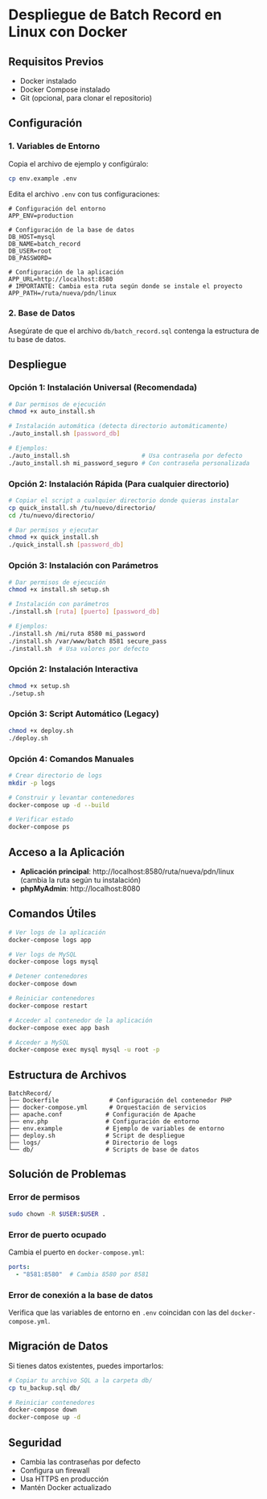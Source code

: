 # Despliegue de Batch Record en Linux con Docker

## Requisitos Previos

- Docker instalado
- Docker Compose instalado
- Git (opcional, para clonar el repositorio)

## Configuración

### 1. Variables de Entorno

Copia el archivo de ejemplo y configúralo:

```bash
cp env.example .env
```

Edita el archivo `.env` con tus configuraciones:

```env
# Configuración del entorno
APP_ENV=production

# Configuración de la base de datos
DB_HOST=mysql
DB_NAME=batch_record
DB_USER=root
DB_PASSWORD=

# Configuración de la aplicación
APP_URL=http://localhost:8580
# IMPORTANTE: Cambia esta ruta según donde se instale el proyecto
APP_PATH=/ruta/nueva/pdn/linux
```

### 2. Base de Datos

Asegúrate de que el archivo `db/batch_record.sql` contenga la estructura de tu base de datos.

## Despliegue

### Opción 1: Instalación Universal (Recomendada)

```bash
# Dar permisos de ejecución
chmod +x auto_install.sh

# Instalación automática (detecta directorio automáticamente)
./auto_install.sh [password_db]

# Ejemplos:
./auto_install.sh                    # Usa contraseña por defecto
./auto_install.sh mi_password_seguro # Con contraseña personalizada
```

### Opción 2: Instalación Rápida (Para cualquier directorio)

```bash
# Copiar el script a cualquier directorio donde quieras instalar
cp quick_install.sh /tu/nuevo/directorio/
cd /tu/nuevo/directorio/

# Dar permisos y ejecutar
chmod +x quick_install.sh
./quick_install.sh [password_db]
```

### Opción 3: Instalación con Parámetros

```bash
# Dar permisos de ejecución
chmod +x install.sh setup.sh

# Instalación con parámetros
./install.sh [ruta] [puerto] [password_db]

# Ejemplos:
./install.sh /mi/ruta 8580 mi_password
./install.sh /var/www/batch 8581 secure_pass
./install.sh  # Usa valores por defecto
```

### Opción 2: Instalación Interactiva

```bash
chmod +x setup.sh
./setup.sh
```

### Opción 3: Script Automático (Legacy)

```bash
chmod +x deploy.sh
./deploy.sh
```

### Opción 4: Comandos Manuales

```bash
# Crear directorio de logs
mkdir -p logs

# Construir y levantar contenedores
docker-compose up -d --build

# Verificar estado
docker-compose ps
```

## Acceso a la Aplicación

- **Aplicación principal**: http://localhost:8580/ruta/nueva/pdn/linux (cambia la ruta según tu instalación)
- **phpMyAdmin**: http://localhost:8080

## Comandos Útiles

```bash
# Ver logs de la aplicación
docker-compose logs app

# Ver logs de MySQL
docker-compose logs mysql

# Detener contenedores
docker-compose down

# Reiniciar contenedores
docker-compose restart

# Acceder al contenedor de la aplicación
docker-compose exec app bash

# Acceder a MySQL
docker-compose exec mysql mysql -u root -p
```

## Estructura de Archivos

```
BatchRecord/
├── Dockerfile              # Configuración del contenedor PHP
├── docker-compose.yml      # Orquestación de servicios
├── apache.conf            # Configuración de Apache
├── env.php                # Configuración de entorno
├── env.example            # Ejemplo de variables de entorno
├── deploy.sh              # Script de despliegue
├── logs/                  # Directorio de logs
└── db/                    # Scripts de base de datos
```

## Solución de Problemas

### Error de permisos
```bash
sudo chown -R $USER:$USER .
```

### Error de puerto ocupado
Cambia el puerto en `docker-compose.yml`:
```yaml
ports:
  - "8581:8580"  # Cambia 8580 por 8581
```

### Error de conexión a la base de datos
Verifica que las variables de entorno en `.env` coincidan con las del `docker-compose.yml`.

## Migración de Datos

Si tienes datos existentes, puedes importarlos:

```bash
# Copiar tu archivo SQL a la carpeta db/
cp tu_backup.sql db/

# Reiniciar contenedores
docker-compose down
docker-compose up -d
```

## Seguridad

- Cambia las contraseñas por defecto
- Configura un firewall
- Usa HTTPS en producción
- Mantén Docker actualizado 